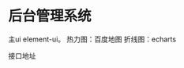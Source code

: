 # 后台管理系统
主ui element-ui。
热力图：百度地图
折线图：echarts

接口地址 [](https://ecigarette.icebartech.com/api/swagger-ui.html)

